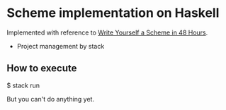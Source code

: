 # Scheme implementation on Haskell

Implemented with reference to [Write Yourself a Scheme in 48 Hours](https://en.wikibooks.org/wiki/Write_Yourself_a_Scheme_in_48_Hours).

- Project management by stack

## How to execute

$ stack run

But you can't do anything yet.
